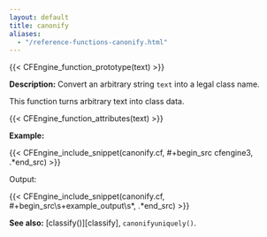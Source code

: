 ```yaml
---
layout: default
title: canonify
aliases:
  - "/reference-functions-canonify.html"
---
```


{{< CFEngine_function_prototype(text) >}}

**Description:** Convert an arbitrary string `text` into a legal class name.

This function turns arbitrary text into class data.

{{< CFEngine_function_attributes(text) >}}

**Example:**

{{< CFEngine_include_snippet(canonify.cf, #\+begin_src cfengine3, .*end_src) >}}

Output:

{{< CFEngine_include_snippet(canonify.cf, #\+begin_src\s+example_output\s*, .*end_src) >}}

**See also:** [classify()][classify], `canonifyuniquely()`.
